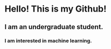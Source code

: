 # Hello! This is my Github!
## I am an undergraduate student.
### I am interested in machine learning.
